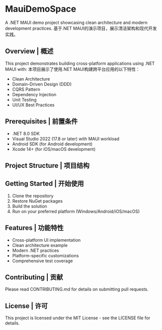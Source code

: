 # MauiDemoSpace

A .NET MAUI demo project showcasing clean architecture and modern development practices.
基于.NET MAUI的演示项目，展示清洁架构和现代开发实践。

## Overview | 概述

This project demonstrates building cross-platform applications using .NET MAUI with:
本项目展示了使用.NET MAUI构建跨平台应用的以下特性：

- Clean Architecture
- Domain-Driven Design (DDD)
- CQRS Pattern
- Dependency Injection
- Unit Testing
- UI/UX Best Practices

## Prerequisites | 前置条件

- .NET 8.0 SDK
- Visual Studio 2022 (17.8 or later) with MAUI workload
- Android SDK (for Android development)
- Xcode 14+ (for iOS/macOS development)

## Project Structure | 项目结构

## Getting Started | 开始使用

1. Clone the repository
2. Restore NuGet packages
3. Build the solution
4. Run on your preferred platform (Windows/Android/iOS/macOS)

## Features | 功能特性

- Cross-platform UI implementation
- Clean architecture example
- Modern .NET practices
- Platform-specific customizations
- Comprehensive test coverage

## Contributing | 贡献

Please read CONTRIBUTING.md for details on submitting pull requests.

## License | 许可

This project is licensed under the MIT License - see the LICENSE file for details.
